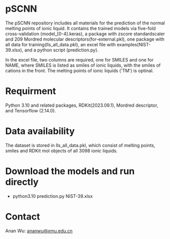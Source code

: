 pSCNN
===

The pSCNN repository includes all materials for the prediction of the normal melting points of ionic liquid. It contains the trained models via five-fold cross-validation (model_[0-4].keras), a package with zscore standardscaler and 209 Mordred molecular descriptors(for-external.pkl), one package with all data for training(Ils_all_data.pkl), an excel file with examples(NIST-39.xlsx), and a python script (prediction.py). 

In the excel file, two columns are required, one for SMILES and one for NAME, where SMILES is listed as smiles of ionic liquids, with the smiles of cations in the front. The melting points of ionic liquids ('TM') is optinal. 
  
      
Requirment 
===

Python 3.10 and related packages, RDKit(2023.09.1), Mordred descriptor, and Tensorflow (2.14.0). 

Data availability
===

  The dataset is stored in Ils_all_data.pkl, which consist of melting points, smiles and RDKit mol objects of all 3098 ionic liquids. 

Download the models and run directly
===

   * python3.10 prediction.py NIST-39.xlsx

Contact
===
  
  Anan Wu: ananwu@xmu.edu.cn
